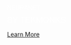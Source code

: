 <p style="color: white !important; font-family: Arial, Helvetica, sans-serif !important; margin: 0 0 10px 0; padding: 0 !important; font-weight:500 !important; font-style: normal !important;" class="headline-text neuranet">NEURANET</p>
<p style="font-size: 2vw; color: white !important; font-family: Arial, Helvetica, sans-serif !important; margin: 0 0 10px 0; padding: 0 !important; font-weight:200 !important; font-style: normal !important;" class="neuranet-subtext">BY TEKMONKS</p>

<a href="/products/neuranet">Learn More</a>